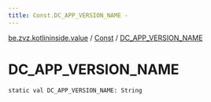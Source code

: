 ```yaml
---
title: Const.DC_APP_VERSION_NAME - 
---
```


[be.zvz.kotlininside.value](../index.html) / [Const](index.html) / [DC_APP_VERSION_NAME](./-d-c_-a-p-p_-v-e-r-s-i-o-n_-n-a-m-e.html)

# DC_APP_VERSION_NAME

`static val DC_APP_VERSION_NAME: String`